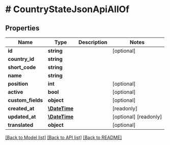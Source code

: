 # # CountryStateJsonApiAllOf

## Properties

Name | Type | Description | Notes
------------ | ------------- | ------------- | -------------
**id** | **string** |  | [optional]
**country_id** | **string** |  |
**short_code** | **string** |  |
**name** | **string** |  |
**position** | **int** |  | [optional]
**active** | **bool** |  | [optional]
**custom_fields** | **object** |  | [optional]
**created_at** | [**\DateTime**](\DateTime.md) |  | [readonly]
**updated_at** | [**\DateTime**](\DateTime.md) |  | [optional] [readonly]
**translated** | **object** |  | [optional]

[[Back to Model list]](../../README.md#models) [[Back to API list]](../../README.md#endpoints) [[Back to README]](../../README.md)
